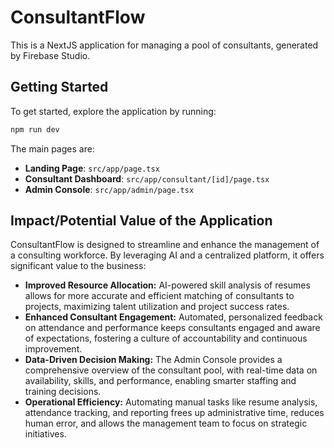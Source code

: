 # ConsultantFlow

This is a NextJS application for managing a pool of consultants, generated by Firebase Studio.

## Getting Started

To get started, explore the application by running:

```bash
npm run dev
```

The main pages are:
- **Landing Page**: `src/app/page.tsx`
- **Consultant Dashboard**: `src/app/consultant/[id]/page.tsx`
- **Admin Console**: `src/app/admin/page.tsx`

## Impact/Potential Value of the Application

ConsultantFlow is designed to streamline and enhance the management of a consulting workforce. By leveraging AI and a centralized platform, it offers significant value to the business:

*   **Improved Resource Allocation:** AI-powered skill analysis of resumes allows for more accurate and efficient matching of consultants to projects, maximizing talent utilization and project success rates.
*   **Enhanced Consultant Engagement:** Automated, personalized feedback on attendance and performance keeps consultants engaged and aware of expectations, fostering a culture of accountability and continuous improvement.
*   **Data-Driven Decision Making:** The Admin Console provides a comprehensive overview of the consultant pool, with real-time data on availability, skills, and performance, enabling smarter staffing and training decisions.
*   **Operational Efficiency:** Automating manual tasks like resume analysis, attendance tracking, and reporting frees up administrative time, reduces human error, and allows the management team to focus on strategic initiatives.
